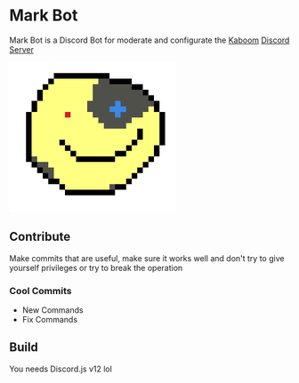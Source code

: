 # Mark Bot

Mark Bot is a Discord Bot for moderate and configurate the [Kaboom](https://github.com/replit/kaboom) [Discord Server](https://discord.gg/rD8GQqdxqe)

![mark](markbot.png)

## Contribute

Make commits that are useful, make sure it works well and don't try to give yourself privileges or try to break the operation

### Cool Commits

* New Commands
* Fix Commands

## Build

You needs Discord.js v12 lol 